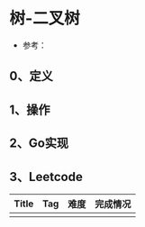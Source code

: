# 树-二叉树

- 参考：

## 0、定义

## 1、操作

## 2、Go实现

## 3、Leetcode

| Title | Tag | 难度 | 完成情况 |
|-------|-----|----|------|
|       |     |    |      |